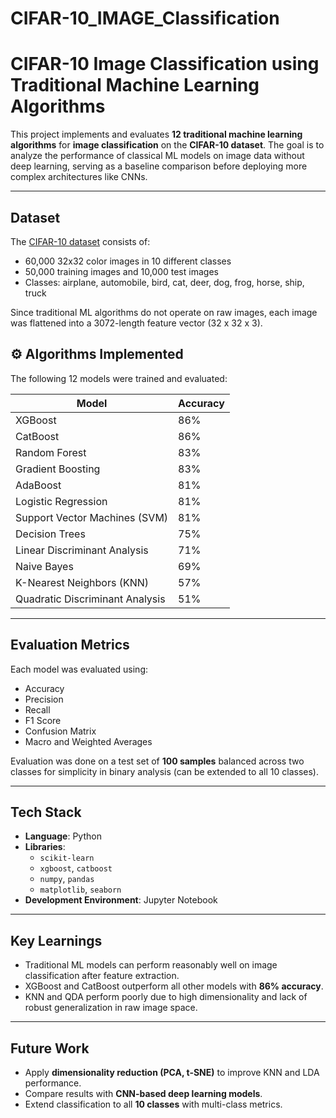 # CIFAR-10_IMAGE_Classification

#  CIFAR-10 Image Classification using Traditional Machine Learning Algorithms

This project implements and evaluates **12 traditional machine learning algorithms** for **image classification** on the **CIFAR-10 dataset**. The goal is to analyze the performance of classical ML models on image data without deep learning, serving as a baseline comparison before deploying more complex architectures like CNNs.

---

##  Dataset

The [CIFAR-10 dataset](https://www.cs.toronto.edu/~kriz/cifar.html) consists of:
- 60,000 32x32 color images in 10 different classes
- 50,000 training images and 10,000 test images
- Classes: airplane, automobile, bird, cat, deer, dog, frog, horse, ship, truck

Since traditional ML algorithms do not operate on raw images, each image was flattened into a 3072-length feature vector (32 x 32 x 3).



## ⚙️ Algorithms Implemented

The following 12 models were trained and evaluated:

| Model                            | Accuracy |
|----------------------------------|----------|
| XGBoost                          | 86%      |
| CatBoost                         | 86%      |
| Random Forest                    | 83%      |
| Gradient Boosting                | 83%      |
| AdaBoost                         | 81%      |
| Logistic Regression              | 81%      |
| Support Vector Machines (SVM)    | 81%      |
| Decision Trees                   | 75%      |
| Linear Discriminant Analysis     | 71%      |
| Naive Bayes                      | 69%      |
| K-Nearest Neighbors (KNN)        | 57%      |
| Quadratic Discriminant Analysis  | 51%      |

---

##  Evaluation Metrics

Each model was evaluated using:
- Accuracy
- Precision
- Recall
- F1 Score
- Confusion Matrix
- Macro and Weighted Averages

Evaluation was done on a test set of **100 samples** balanced across two classes for simplicity in binary analysis (can be extended to all 10 classes).









---

##  Tech Stack

- **Language**: Python
- **Libraries**:
  - `scikit-learn`
  - `xgboost`, `catboost`
  - `numpy`, `pandas`
  - `matplotlib`, `seaborn`
- **Development Environment**: Jupyter Notebook

---

##  Key Learnings

- Traditional ML models can perform reasonably well on image classification after feature extraction.
- XGBoost and CatBoost outperform all other models with **86% accuracy**.
- KNN and QDA perform poorly due to high dimensionality and lack of robust generalization in raw image space.

---

##  Future Work

- Apply **dimensionality reduction (PCA, t-SNE)** to improve KNN and LDA performance.
- Compare results with **CNN-based deep learning models**.
- Extend classification to all **10 classes** with multi-class metrics.











